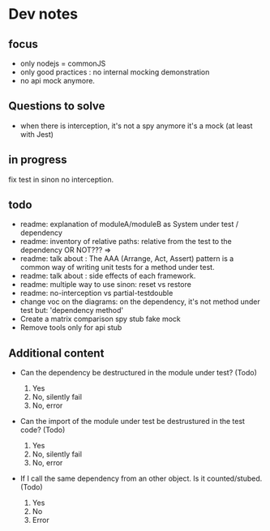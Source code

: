 # Dev notes

## focus

- only nodejs = commonJS
- only good practices : no internal mocking demonstration
- no api mock anymore.

## Questions to solve

- when there is interception, it's not a spy anymore it's a mock (at least with Jest)

## in progress

fix test in sinon no interception.

## todo

- readme: explanation of moduleA/moduleB as System under test / dependency
- readme: inventory of relative paths: relative from the test to the dependency OR NOT???
  =>
- readme: talk about : The AAA (Arrange, Act, Assert) pattern is a common way of writing unit tests for a method under test.
- readme: talk about : side effects of each framework.
- readme: multiple way to use sinon: reset vs restore
- readme: no-interception vs partial-testdouble
- change voc on the diagrams: on the dependency, it's not method under test but: 'dependency method'
- Create a matrix comparison spy stub fake mock
- Remove tools only for api stub

## Additional content

- Can the dependency be destructured in the module under test? (Todo)

  1. Yes
  1. No, silently fail
  1. No, error

- Can the import of the module under test be destrustured in the test code? (Todo)

  1. Yes
  1. No, silently fail
  1. No, error

- If I call the same dependency from an other object. Is it counted/stubed. (Todo)

  1. Yes
  1. No
  1. Error
